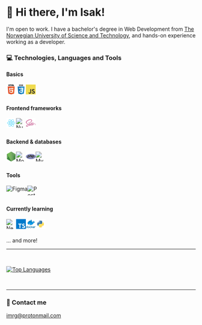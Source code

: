 # 👋 Hi there, I'm Isak!

I'm open to work. I have a bachelor's degree in Web Development from [The Norwegian University of Science and Technology](https://www.ntnu.edu), and hands-on experience working as a developer.

### 💻 Technologies, Languages and Tools

#### Basics
<div>
    <img align="left" alt="HTML5" height="26" width="26px" src="https://raw.githubusercontent.com/github/explore/80688e429a7d4ef2fca1e82350fe8e3517d3494d/topics/html/html.png" />
    <img align="left" alt="CSS3" height="26" width="26px" src="https://raw.githubusercontent.com/github/explore/80688e429a7d4ef2fca1e82350fe8e3517d3494d/topics/css/css.png" />
    <img align="left" alt="JavaScript" height="26" width="26px" src="https://raw.githubusercontent.com/github/explore/80688e429a7d4ef2fca1e82350fe8e3517d3494d/topics/javascript/javascript.png" />
</div>

<br /><br />

#### Frontend frameworks
<div>
    <img align="left" alt="React" height="26" width="26px" src="https://raw.githubusercontent.com/github/explore/80688e429a7d4ef2fca1e82350fe8e3517d3494d/topics/react/react.png" />
    <img align="left" alt="Nuxt" height="26" width="26px" src="https://avatars.githubusercontent.com/u/23360933?s=200&v=4" />
    <img align="left" alt="Sass" height="26" width="26px" src="https://raw.githubusercontent.com/github/explore/80688e429a7d4ef2fca1e82350fe8e3517d3494d/topics/sass/sass.png" />
</div>

<br /><br />

#### Backend & databases
<div>
    <img align="left" alt="Node.js" height="26" width="26px" src="https://raw.githubusercontent.com/github/explore/80688e429a7d4ef2fca1e82350fe8e3517d3494d/topics/nodejs/nodejs.png" />
    <img align="left" alt="MongoDB" height="26" width="26" src="https://avatars.githubusercontent.com/u/45120?s=200&v=4" />
    <img align="left" alt="PHP" height="26" width="26px" src="https://raw.githubusercontent.com/github/explore/ccc16358ac4530c6a69b1b80c7223cd2744dea83/topics/php/php.png" />
    <img align="left" alt="MySQL" height="26" width="26" src="https://pngimg.com/uploads/mysql/mysql_PNG23.png" />
</div>

<br /><br />

#### Tools
<div>
  <img align="left" alt="Figma" height="26" src="https://upload.wikimedia.org/wikipedia/commons/a/ad/Figma-1-logo.png" /> 
  <img align="left" alt="Postman" height="26" width="26px" src="https://avatars.githubusercontent.com/u/10251060?s=200&v=4" />
</div>

<br /><br />

#### Currently learning

<img align="left" alt="Next.js" height="26" width="26px" src="https://dinhanhthi.com/img/header/nextjs.png" />
<img align="left" alt="TypeScript" height="26" width="26px" src="https://raw.githubusercontent.com/github/explore/80688e429a7d4ef2fca1e82350fe8e3517d3494d/topics/typescript/typescript.png" />
<img align="left" alt="Docker" height="26" width="26px" src="https://raw.githubusercontent.com/github/explore/80688e429a7d4ef2fca1e82350fe8e3517d3494d/topics/docker/docker.png" />
<img align="left" alt="Python" height="26" width="26px" src="https://raw.githubusercontent.com/github/explore/80688e429a7d4ef2fca1e82350fe8e3517d3494d/topics/python/python.png" />

<br /><br />

<p>... and more!</p>

---

<br />

[![Top Languages](https://github-readme-stats-beryl-psi.vercel.app/api/top-langs/?username=icanseetime&layout=compact&theme=radical&langs_count=6&exclude_repo=Transbucket_Rails)](https://github.com/icanseetime/github-readme-stats)

<br />

---

### 📧 Contact me

<imrg@protonmail.com>
